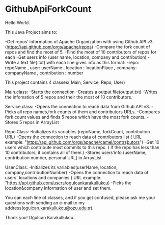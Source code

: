 # GithubApiForkCount
Hello World. 

This Java Project aims to:

-Get repos' information of Apache Organization with using Github API v3. (https://api.github.com/orgs/apache/repos)
-Compare the fork count of repos and find the most of 5. 
-Find the most of 10 contributors of repos for each
-Get users info (user name, location, company and contribution)
-Write a text file(.txt) with each line gives info as this format:
  -repo: repoName , user: userName , location : locationPlace , company: companyName , contribution : number

This project contains 4 classes( Main, Service, Repo, User)
 
Main.class:
-Starts the connection 
-Creates a output file(output.txt) 
-Writes the infomation of 5 repos and their the most of 10 contributors.

Service.class:
-Opens the connection to reach data from Github API v3.
-Picks all repo names,fork counts of them and contributors URLs.
-Compares fork count values and finds 5 repos which have the most fork counts.
-Stores 5 repos in ArrayList<Repo>

Repo.Class:
-Initializes its variables (repoName, forkCount, contribution URL)
-Opens the connection to reach data of contributors list ( URL example: "https://api.github.com/orgs/apache/camel/contrşbutors")
-Get 10 users which contribute most commits to this repo. ( If the repo has less than 10 contributors, it contains all of them.)
-Stores users'info (userName, contribution number, personal URL) in ArrayList<User>

User.Class:
-Initializes its variables(userName, location, company,contributionNumber)
-Opens the connection to reach data of users' locations and companies ( URL example: "https://api.github.com/users/ogulcankarakullukcu)
-Picks the location&company information of user and set them.

You can each line of classes, and if you get confused, please ask me your questions 
with sending an e-mail to my address(ogulcan.karakullukcu@ozu.edu.tr).

Thank you!
Oğulcan Karakullukcu.
